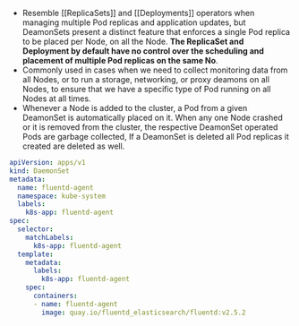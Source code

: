 - Resemble [[ReplicaSets]] and [[Deployments]] operators when managing multiple Pod replicas and application updates, but DeamonSets present a distinct feature that enforces a single Pod replica to be placed per Node, on all the Node. **The ReplicaSet and Deployment by default have no control over the scheduling and placement of multiple Pod replicas on the same No**.
- Commonly used in cases when we need to collect monitoring data from all Nodes, or to run a storage, networking, or proxy deamons on all Nodes, to ensure that we have a specific type of Pod running on all Nodes at all times.
- Whenever a Node is added to the cluster, a Pod from a given DeamonSet is automatically placed on it. When any one Node crashed or it is removed from the cluster, the respective DeamonSet operated Pods are garbage collected, If a DeamonSet is deleted all Pod replicas it created are deleted as well.
```YAML
apiVersion: apps/v1  
kind: DaemonSet  
metadata:  
  name: fluentd-agent  
  namespace: kube-system  
  labels:  
    k8s-app: fluentd-agent  
spec:  
  selector:  
    matchLabels:  
      k8s-app: fluentd-agent  
  template:  
    metadata:  
      labels:  
        k8s-app: fluentd-agent  
    spec:  
      containers:  
      - name: fluentd-agent  
        image: quay.io/fluentd_elasticsearch/fluentd:v2.5.2
```